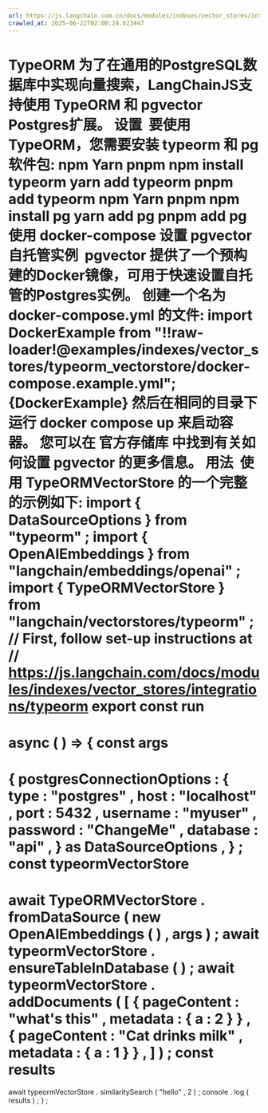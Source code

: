 ```yaml
---
url: https://js.langchain.com.cn/docs/modules/indexes/vector_stores/integrations/typeorm
crawled_at: 2025-06-22T02:00:24.623447
---
```


TypeORM
为了在通用的PostgreSQL数据库中实现向量搜索，LangChainJS支持使用
TypeORM
和
pgvector
Postgres扩展。
设置
​
要使用TypeORM，您需要安装
typeorm
和
pg
软件包:
npm
Yarn
pnpm
npm
install
typeorm
yarn
add
typeorm
pnpm
add
typeorm
npm
Yarn
pnpm
npm
install
pg
yarn
add
pg
pnpm
add
pg
使用
docker-compose
设置
pgvector
自托管实例
​
pgvector
提供了一个预构建的Docker镜像，可用于快速设置自托管的Postgres实例。
创建一个名为
docker-compose.yml
的文件:
import DockerExample from "!!raw-loader!@examples/indexes/vector_stores/typeorm_vectorstore/docker-compose.example.yml";
<CodeBlock language="yml" name="docker-compose.yml">{DockerExample}</CodeBlock>
然后在相同的目录下运行
docker compose up
来启动容器。
您可以在
官方存储库
中找到有关如何设置
pgvector
的更多信息。
用法
​
使用
TypeORMVectorStore
的一个完整的示例如下:
import
{
DataSourceOptions
}
from
"typeorm"
;
import
{
OpenAIEmbeddings
}
from
"langchain/embeddings/openai"
;
import
{
TypeORMVectorStore
}
from
"langchain/vectorstores/typeorm"
;
// First, follow set-up instructions at
// https://js.langchain.com/docs/modules/indexes/vector_stores/integrations/typeorm
export
const
run
=
async
(
)
=>
{
const
args
=
{
postgresConnectionOptions
:
{
type
:
"postgres"
,
host
:
"localhost"
,
port
:
5432
,
username
:
"myuser"
,
password
:
"ChangeMe"
,
database
:
"api"
,
}
as
DataSourceOptions
,
}
;
const
typeormVectorStore
=
await
TypeORMVectorStore
.
fromDataSource
(
new
OpenAIEmbeddings
(
)
,
args
)
;
await
typeormVectorStore
.
ensureTableInDatabase
(
)
;
await
typeormVectorStore
.
addDocuments
(
[
{
pageContent
:
"what's this"
,
metadata
:
{
a
:
2
}
}
,
{
pageContent
:
"Cat drinks milk"
,
metadata
:
{
a
:
1
}
}
,
]
)
;
const
results
=
await
typeormVectorStore
.
similaritySearch
(
"hello"
,
2
)
;
console
.
log
(
results
)
;
}
;